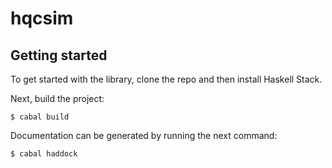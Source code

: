 # hqcsim

## Getting started

To get started with the library, clone the repo and then install Haskell Stack.

Next, build the project:

```
$ cabal build

```
Documentation can be generated by running the next command:

```
$ cabal haddock

```

